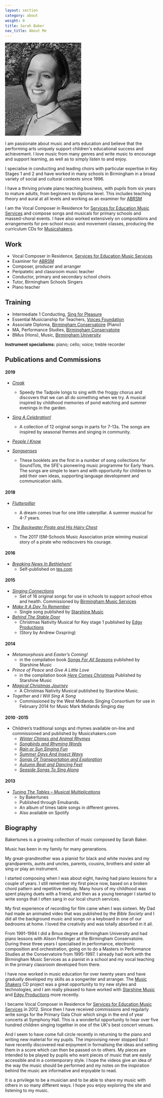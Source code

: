 ```yaml
---
layout: section
category: about
weight: 0
title: Sarah Baker
nav_title: About Me
---
```


<aside class="pull-right">
  <img src="/public/images/sarah_in_park_b+w.jpg" class="img-responsive img-rounded">
</aside>

I am passionate about music and arts education and believe that the performing arts uniquely support children's educational success and achievement. I love music from many genres and write music to encourage and support learning, as well as to simply listen to and enjoy.

I specialise in conducting and leading choirs with particular expertise in Key Stages 1 and 2 and have worked in many schools in Birmingham in a broad variety of social and cultural contexts since 1996.

I have a thriving private piano teaching business, with pupils from six years to mature adults, from beginners to diploma level. This includes teaching theory and aural at all levels and working as an examiner for [ABRSM](http://abrsm.org)

I am the Vocal Composer in Residence for [Services for Education Music Services](http://servicesforeducation.co.uk/index.php/Music-Services/music-services-2.html) and compose songs and musicals for primary schools and massed-choral events. I have also worked extensively on compositions and arrangements for pre-school music and movement classes, producing the curriculum CDs for [Musicshakers](http://musicshakers.com).



## Work

- Vocal Composer in Residence, [Services for Education Music Services](http://servicesforeducation.co.uk/index.php/Music-Services/music-services-2.html)
- Examiner for [ABRSM](https://gb.abrsm.org/en/home) 
- Composer, producer and arranger
- Peripatetic and classroom music teacher
- Conductor, primary and secondary school choirs
- Tutor, Birmingham Schools Singers
- Piano teacher


## Training

- Intermediate 1 Conducting, [Sing for Pleasure](https://www.singforpleasure.org.uk/)
- Essential Musicianship for Teachers, [Voices Foundation](http://www.voices.org.uk/courses/extended-courses/)
- Associate Diploma, [Birmingham Conservatoire](http://www.bcu.ac.uk/conservatoire) (Piano)
- MA, Performance Studies, [Birmingham Conservatoire](http://www.bcu.ac.uk/conservatoire)
- BMus (Hons), Music, [Birmingham University](http://www.birmingham.ac.uk/)

**Instrument specialisms:** piano; cello; voice; treble recorder

## Publications and Commissions

#### 2019

- *[Croak](https://www.outoftheark.co.uk/croak.html)*
	- Speedy the Tadpole longs to sing with the froggy chorus and discovers that we can all do something when we try. 
	 A musical inspired by childhood memories of pond watching and summer evenings in the garden.

- *[Sing A Celebration!](https://www.servicesforeducation.co.uk/our-offer/sing-a-celebration/)*
	- A collection of 12 original songs in parts for 7-13s. The songs are inspired by seasonal themes and singing in community.

- *[People I Know](https://www.servicesforeducation.co.uk/our-offer/soundtots-people-i-know/)*
- *[Songsenses](https://www.servicesforeducation.co.uk/our-offer/soundtots-songsenses/)*
	- These booklets are the first in a number of song collections for SoundTots, the SFE's pioneering music programme for Early Years. The songs are simple to learn and with opportunity for children to add their own ideas, supporting language development and communication skills.

#### 2018

- *[Flutterpillar](https://www.starshine.co.uk/flutterpillar)*
	- A dream comes true for one little caterpillar. 
	 A summer musical for 4-7 years.
	
- *[The Backwater Pirate and His Hairy Chest](https://www.lindsaymusic.co.uk/acatalog/More_Music_Stories.html)*
  - The 2017 ISM-Schools Music Association prize winning musical story of a pirate who rediscovers his courage.

#### 2016

- *[Breaking News In Bethlehem!](https://www.tes.com/teaching-resource/breaking-news-in-bethlehem-a-christmas-musical-12167162)*
	- Self-published on [tes.com](https://www.tes.com/)

#### 2015

- *[Singing Connections](http://servicesforeducation.co.uk/index.php/Music-Services/primary-schools.html#singing-connections)*
	- Set of 16 original songs for use in schools to support school ethos and health. Commissioned by [Birmingham Music Services](http://servicesforeducation.co.uk/)
- *[Make It A Day To Remember]()*
	- Single song published by [Starshine Music](https://www.starshine.co.uk/)
- *[Behind The Stable Door](http://www.edgyproductions.com/shop/behind-the-stable-door/)*
	- Christmas Nativity Musical for Key stage 1 published by [Edgy Productions](http://www.edgyproductions.com/)
	- (Story by Andrew Oxspring)

#### 2014

- *Metamorphosis* and *Easter’s Coming!*
	- in the compilation book *[Songs For All Seasons](https://www.starshine.co.uk/songs-for-all-seasons)* published by Starshine Music 
- *Prince of Peace* and *Give A Little Love*
	- in the compilation book *[Here Comes Christmas](https://www.starshine.co.uk/here-comes-christmas)* Published by Starshine Music
- *[Magical Christmas Journey](https://www.starshine.co.uk/magical-christmas-journey)*
	- A Christmas Nativity Musical published by Starshine Music.
- *Together* and *I Will Sing A Song*
	- Commissioned by the West Midlands Singing Consortium for use in February 2014 for Music Mark Midlands Singing day

#### 2010 -2015

- Children’s traditional songs and rhymes available on-line and commissioned and published by Musicshakers.com
	- *[Winter Chimes and Animal Rhymes](https://itunes.apple.com/gb/album/winter-chimes-animal-rhymes/368007674)*
	- *[Songbirds and Rhyming Words](https://itunes.apple.com/gb/album/song-birds-rhyming-words/420573626)*
	- *[Rain or Sun Singing Fun](https://itunes.apple.com/gb/album/rain-or-sun-singing-fun/541920985)*
	- *[Summer Days And Insect Ways](https://itunes.apple.com/gb/album/summer-days-insect-ways-pt-1/633505935)*
	- *[Songs Of Transportation and Exploration](https://itunes.apple.com/gb/album/songs-of-transportation-and-exploration/927539227)*
	- *[Autumn Beat and Dancing Feet](https://itunes.apple.com/gb/album/autumn-beat-and-dancing-feet/981147343)*
	- *[Seaside Songs To Sing Along](https://itunes.apple.com/gb/album/seaside-songs-to-sing-along/893186379)*

#### 2013	

- *[Tuning The Tables – Musical Multiplications](https://itunes.apple.com/gb/album/tuning-the-tables-musical-multiplications/636510821)*
	- by Bakertunes
	- Published through Emubands.
	- An album of times table songs in different genres.
	- Also available on Spotify



## Biography

Bakertunes is a growing collection of music composed by Sarah Baker. 

Music has been in my family for many generations.

My great-grandmother was a pianist for black and white movies and my grandparents, aunts and uncles, parents, cousins, brothers and sister all sing or play an instrument. 

I started composing when I was about eight, having had piano lessons for a couple of years. I still remember my first piece now, based on a broken chord pattern and repetitive melody. Many hours of my childhood was spent playing duets with a friend, and then as a young teenager I started to write songs that I often sang in our local church services.

My first experience of recording for film came when I was sixteen. My Dad had made an animated video that was published by the _Bible Society_ and I did all the background music and songs on a keyboard in one of our bedrooms at home. I loved the creativity and was totally absorbed in it all.

From 1991-1994 I did a  Bmus degree at Birmingham University and had piano lessons with Alison Pottinger at the Birmingham Conservatoire. During these three years I specialised in performance, electronic composition and orchestration, going on to do a Masters in Performance Studies at the Conservatoire from 1995-1997. I already had work with the Birmingham Music Services as a pianist in a school and my vocal teaching in the primary classroom developed from there.

I have now worked in music education for over twenty years and have gradually developed my skills as a songwriter and arranger. The [Music Shakers](www.musicshakers.com) CD project was a great opportunity to try new styles and technologies, and I am really pleased to have worked with [Starshine Music](www.starshinemusic.co.uk) and [Edgy Productions](www.edgyproductions.com) more recently. 

I became Vocal Composer in Residence for [Services for Education Music Services](www.servicesforeducation.co.uk) in 2012. Since then I have received commissions and regularly write songs for the Primary Gala Choir which sings in the end of year concerts at Symphony Hall. This is a wonderful opportunity to hear over five hundred children singing together in one of the UK's best concert venues.

And I seem to have come full circle recently in returning to the piano and writing new material for my pupils. The improvising never stopped but I have recently discovered real enjoyment in formalising the ideas and setting them in a score which can then be passed on to others. My pieces are intended to be played by pupils who want pieces of music that are easily accessible and in a contemporary style. I hope the videos give an idea of the way the music should be performed and my notes on the inspiration behind the music are informative and enjoyable to read.

It is a privilege to be a musician and to be able to share my music with others in so many different ways. I hope you enjoy exploring the site and listening to my music.